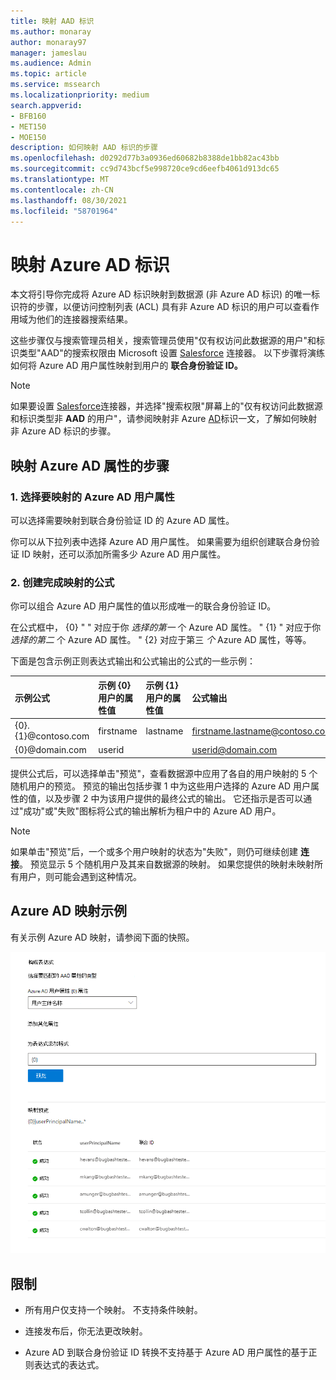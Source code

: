 ```yaml
---
title: 映射 AAD 标识
ms.author: monaray
author: monaray97
manager: jameslau
ms.audience: Admin
ms.topic: article
ms.service: mssearch
ms.localizationpriority: medium
search.appverid:
- BFB160
- MET150
- MOE150
description: 如何映射 AAD 标识的步骤
ms.openlocfilehash: d0292d77b3a0936ed60682b8388de1bb82ac43bb
ms.sourcegitcommit: cc9d743bcf5e998720ce9cd6eefb4061d913dc65
ms.translationtype: MT
ms.contentlocale: zh-CN
ms.lasthandoff: 08/30/2021
ms.locfileid: "58701964"
---
```

# <a name="map-your-azure-ad-identities"></a>映射 Azure AD 标识   

本文将引导你完成将 Azure AD 标识映射到数据源 (非 Azure AD 标识) 的唯一标识符的步骤，以便访问控制列表 (ACL) 具有非 Azure AD 标识的用户可以查看作用域为他们的连接器搜索结果。

这些步骤仅与搜索管理员相关，搜索管理员使用"仅有权访问此数据源的用户"和标识类型"AAD"的搜索权限由 Microsoft 设置 [Salesforce](salesforce-connector.md) 连接器。 以下步骤将演练如何将 Azure AD 用户属性映射到用户的 **联合身份验证 ID。**

>[!NOTE]
>如果要设置 [Salesforce](salesforce-connector.md)连接器，并选择"搜索权限"屏幕上的"仅有权访问此数据源和标识类型非 **AAD** 的用户"，请参阅映射非 Azure [AD](map-non-aad.md)标识一文，了解如何映射非 Azure AD 标识的步骤。  

## <a name="steps-for-mapping-your-azure-ad-properties"></a>映射 Azure AD 属性的步骤

### <a name="1-select-azure-ad-user-properties-to-map"></a>1. 选择要映射的 Azure AD 用户属性

可以选择需要映射到联合身份验证 ID 的 Azure AD 属性。

你可以从下拉列表中选择 Azure AD 用户属性。 如果需要为组织创建联合身份验证 ID 映射，还可以添加所需多少 Azure AD 用户属性。

### <a name="2-create-formula-to-complete-mapping"></a>2. 创建完成映射的公式

你可以组合 Azure AD 用户属性的值以形成唯一的联合身份验证 ID。

在公式框中， {0} " " 对应于你 *选择的第一* 个 Azure AD 属性。 " {1} " 对应于你 *选择的第二* 个 Azure AD 属性。 " {2} 对应于第三 *个* Azure AD 属性，等等。  

下面是包含示例正则表达式输出和公式输出的公式的一些示例：

| 示例公式                  | 示例 {0} 用户的属性值                 | 示例 {1} 用户的属性值           | 公式输出                  |
| :------------------- | :------------------- |:---------------|:---------------|
| {0}.{1}@contoso.com  | firstname | lastname |firstname.lastname@contoso.com
| {0}@domain.com                 | userid                 |             |userid@domain.com

提供公式后，可以选择单击"预览"，查看数据源中应用了各自的用户映射的 5 个随机用户的预览。 预览的输出包括步骤 1 中为这些用户选择的 Azure AD 用户属性的值，以及步骤 2 中为该用户提供的最终公式的输出。 它还指示是否可以通过"成功"或"失败"图标将公式的输出解析为租户中的 Azure AD 用户。  

>[!NOTE]
>如果单击"预览"后，一个或多个用户映射的状态为"失败"，则仍可继续创建 **连接**。 预览显示 5 个随机用户及其来自数据源的映射。 如果您提供的映射未映射所有用户，则可能会遇到这种情况。

## <a name="sample-azure-ad-mapping"></a>Azure AD 映射示例

有关示例 Azure AD 映射，请参阅下面的快照。

![如何填写 Azure AD 映射页面的示例快照。](media/aad-mapping.png)

## <a name="limitations"></a>限制  

- 所有用户仅支持一个映射。 不支持条件映射。  

- 连接发布后，你无法更改映射。  

- Azure AD 到联合身份验证 ID 转换不支持基于 Azure AD 用户属性的基于正则表达式的表达式。